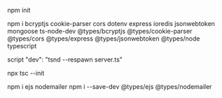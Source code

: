 npm init

npm i bcryptjs cookie-parser cors dotenv express ioredis jsonwebtoken mongoose ts-node-dev @types/bcryptjs @types/cookie-parser @types/cors @types/express @types/jsonwebtoken @types/node typescript 


script
"dev": "tsnd --respawn server.ts"

npx tsc --init

npm i ejs nodemailer
npm i --save-dev @types/ejs @types/nodemailer
